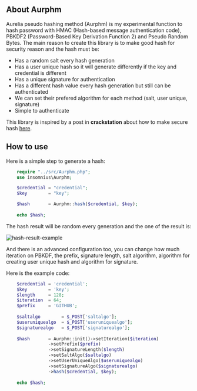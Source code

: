 ## About Aurphm
Aurelia pseudo hashing method (Aurphm) is my experimental function to hash password with HMAC (Hash-based message authentication code), PBKDF2 (Password-Based Key Derivation Function 2) and Pseudo Random Bytes. The main reason to create this library is to make good hash for security reason and the hash must be:

 - Has a random salt every hash generation
 - Has a user unique hash so it will generate differently if the key and credential is different
 - Has a unique signature for authentication
 - Has a different hash value every hash generation but still can be authenticated
 - We can set their prefered algorithm for each method (salt, user unique, signature)
 - Simple to authenticate

This library is inspired by a post in **crackstation** about how to make secure hash [here](https://crackstation.net/hashing-security.htm).

## How to use
Here is a simple step to generate a hash:
```php
	require "../src/Aurphm.php";
	use insomnius\Aurphm;

	$credential = "credential";
	$key   		= "key";

	$hash       = Aurphm::hash($credential, $key);
	
	echo $hash;
```
The hash result will be random every generation and the one of the result is:

![hash-result-example](https://raw.githubusercontent.com/insomnius/Aurphm/master/hash-value.png "Hash result example")

And there is an advanced configuration too, you can change how much iteration on PBKDF, the prefix, signature length, salt algorithm, algorithm for creating user unique hash and algorithm for signature.

Here is the example code:

```php
    $credential = 'credential';
	$key        = 'key';
    $length     = 128;
    $iteration  = 64;
    $prefix     = 'GITHUB';
    
    $saltalgo        = $_POST['saltalgo'];
    $useruniquealgo  = $_POST['useruniquealgo'];
    $signaturealgo   = $_POST['signaturealgo'];
    
    $hash       = Aurphm::init()->setIteration($iteration)
                ->setPrefix($prefix)
                ->setSignatureLength($length)
                ->setSaltAlgo($saltalgo)
                ->setUserUniqueAlgo($useruniquealgo)
                ->setSignatureAlgo($signaturealgo)
                ->hash($credential, $key);
    
    echo $hash;
```